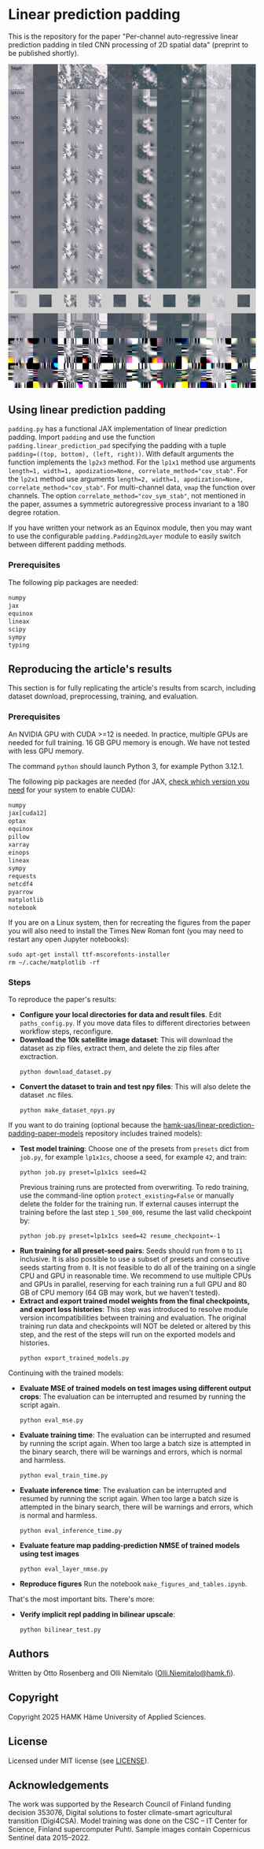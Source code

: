# Linear prediction padding
This is the repository for the paper "Per-channel auto-regressive linear prediction padding in tiled CNN processing of 2D spatial data" (preprint to be published shortly).

![Sample images padded with different methods](fig_padding_samples.png)

## Using linear prediction padding

`padding.py` has a functional JAX implementation of linear prediction padding. Import `padding` and use the function `padding.linear_prediction_pad` specifying the padding with a tuple `padding=((top, bottom), (left, right))`. With default arguments the function implements the `lp2x3` method. For the `lp1x1` method use arguments `length=1, width=1, apodization=None, correlate_method="cov_stab"`. For the `lp2x1` method use arguments `length=2, width=1, apodization=None, correlate_method="cov_stab"`. For multi-channel data, `vmap` the function over channels. The option `correlate_method="cov_sym_stab"`, not mentioned in the paper, assumes a symmetric autoregressive process invariant to a 180 degree rotation.

If you have written your network as an Equinox module, then you may want to use the configurable `padding.Padding2dLayer` module to easily switch between different padding methods.

### Prerequisites

The following pip packages are needed:

```
numpy
jax
equinox
lineax
scipy
sympy
typing
```

## Reproducing the article's results
This section is for fully replicating the article's results from scarch, including dataset download, preprocessing, training, and evaluation.

### Prerequisites
An NVIDIA GPU with CUDA >=12 is needed. In practice, multiple GPUs are needed for full training. 16 GB GPU memory is enough. We have not tested with less GPU memory.

The command `python` should launch Python 3, for example Python 3.12.1.

The following pip packages are needed (for JAX, [check which version you need](https://docs.jax.dev/en/latest/installation.html) for your system to enable CUDA):
```
numpy
jax[cuda12]
optax
equinox
pillow
xarray
einops
lineax
sympy
requests
netcdf4
pyarrow
matplotlib
notebook
```

If you are on a Linux system, then for recreating the figures from the paper you will also need to install the Times New Roman font (you may need to restart any open Jupyter notebooks):

```shell
sudo apt-get install ttf-mscorefonts-installer
rm ~/.cache/matplotlib -rf
```

### Steps
To reproduce the paper's results:
* **Configure your local directories for data and result files**. Edit `paths_config.py`. If you move data files to different directories between workflow steps, reconfigure.
* **Download the 10k satellite image dataset**: This will download the dataset as zip files, extract them, and delete the zip files after exctraction.
  ```shell
  python download_dataset.py
  ```
* **Convert the dataset to train and test npy files**: This will also delete the dataset .nc files.
  ```shell
  python make_dataset_npys.py
  ```

If you want to do training (optional because the [hamk-uas/linear-prediction-padding-paper-models](https://github.com/hamk-uas/linear-prediction-padding-paper-models) repository includes trained models):

* **Test model training**: Choose one of the presets from `presets` dict from `job.py`, for example `lp1x1cs`, choose a seed, for example `42`, and train:
  ```shell
  python job.py preset=lp1x1cs seed=42
  ```
  Previous training runs are protected from overwriting. To redo training, use the command-line option `protect_existing=False` or manually delete the folder for the training run. If external causes interrupt the training before the last step `1_500_000`, resume the last valid checkpoint by:
  ```shell
  python job.py preset=lp1x1cs seed=42 resume_checkpoint=-1
  ```
* **Run training for all preset-seed pairs**: Seeds should run from `0` to `11` inclusive. It is also possible to use a subset of presets and consecutive seeds starting from `0`. It is not feasible to do all of the training on a single CPU and GPU in reasonable time. We recommend to use multiple CPUs and GPUs in parallel, reserving for each training run a full GPU and 80 GB of CPU memory (64 GB may work, but we haven't tested).
* **Extract and export trained model weights from the final checkpoints, and export loss histories**: This step was introduced to resolve module version incompatibilities between training and evaluation. The original training run data and checkpoints will NOT be deleted or altered by this step, and the rest of the steps will run on the exported models and histories.
  ```shell
  python export_trained_models.py
  ```

Continuing with the trained models:

* **Evaluate MSE of trained models on test images using different output crops**: The evaluation can be interrupted and resumed by running the script again.
  ```shell
  python eval_mse.py
  ```
* **Evaluate training time**: The evaluation can be interrupted and resumed by running the script again. When too large a batch size is attempted in the binary search, there will be warnings and errors, which is normal and harmless.
  ```shell
  python eval_train_time.py
  ```
* **Evaluate inference time**: The evaluation can be interrupted and resumed by running the script again. When too large a batch size is attempted in the binary search, there will be warnings and errors, which is normal and harmless.
  ```shell
  python eval_inference_time.py
  ```
* **Evaluate feature map padding-prediction NMSE of trained models using test images**
  ```shell
  python eval_layer_nmse.py
  ```
* **Reproduce figures**
  Run the notebook `make_figures_and_tables.ipynb`.

That's the most important bits. There's more:
* **Verify implicit repl padding in bilinear upscale**:
  ```shell
  python bilinear_test.py
  ```

## Authors

Written by Otto Rosenberg and Olli Niemitalo (Olli.Niemitalo@hamk.fi).

## Copyright

Copyright 2025 HAMK Häme University of Applied Sciences.

## License

Licensed under MIT license (see [LICENSE](LICENSE)).

## Acknowledgements

The work was supported by the Research Council of Finland funding decision 353076, Digital solutions to foster climate-smart
agricultural transition (Digi4CSA). Model training was done on the CSC – IT Center for Science, Finland supercomputer Puhti.
Sample images contain Copernicus Sentinel data 2015–2022.
